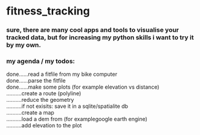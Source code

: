 # fitness_tracking

### sure, there are many cool apps and tools to visualise your tracked data, but for increasing my python skills i want to try it by my own.
### my agenda / my todos:

done......read a fitfile from my bike computer  
done......parse the fitfile  
done......make some plots (for example elevation vs distance)  
..........create a route (polyline)  
..........reduce the geometry  
..........if not exisits: save it in a sqlite/spatialite db  
..........create a map  
..........load a dem from (for examplegoogle earth engine)  
..........add elevation to the plot  

